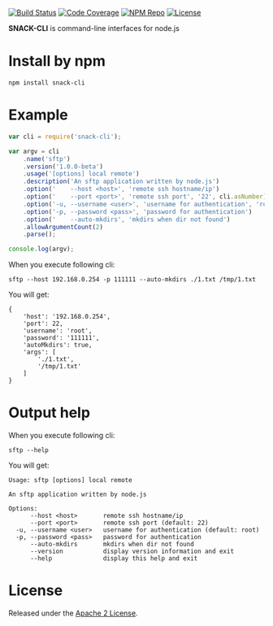 [![Build Status](https://travis-ci.org/subchen/snack-cli.svg?branch=master)](https://travis-ci.org/subchen/snack-cli)
[![Code Coverage](https://img.shields.io/coveralls/subchen/snack-cli/master.svg)](https://coveralls.io/r/subchen/snack-cli)
[![NPM Repo](https://img.shields.io/npm/v/snack-cli.svg)](https://www.npmjs.com/package/snack-cli)
[![License](http://img.shields.io/badge/License-Apache_2-red.svg?style=flat)](http://www.apache.org/licenses/LICENSE-2.0)

**SNACK-CLI** is command-line interfaces for node.js

# Install by npm

```shell
npm install snack-cli
```

# Example

```js
var cli = require('snack-cli');

var argv = cli
    .name('sftp')
    .version('1.0.0-beta')
    .usage('[options] local remote')
    .description('An sftp application written by node.js')
    .option('    --host <host>', 'remote ssh hostname/ip')
    .option('    --port <port>', 'remote ssh port', '22', cli.asNumber)
    .option('-u, --username <user>', 'username for authentication', 'root')
    .option('-p, --password <pass>', 'password for authentication')
    .option('    --auto-mkdirs', 'mkdirs when dir not found')
    .allowArgumentCount(2)
    .parse();

console.log(argv);
```

When you execute following cli:

```shell
sftp --host 192.168.0.254 -p 111111 --auto-mkdirs ./1.txt /tmp/1.txt
```

You will get:

```
{
    'host': '192.168.0.254',
    'port': 22,
    'username': 'root',
    'password': '111111',
    'autoMkdirs': true,
    'args': [
        './1.txt',
        '/tmp/1.txt'
    ]
}
```

# Output help


When you execute following cli:

```shell
sftp --help
```

You will get:

```
Usage: sftp [options] local remote

An sftp application written by node.js

Options:
      --host <host>       remote ssh hostname/ip
      --port <port>       remote ssh port (default: 22)
  -u, --username <user>   username for authentication (default: root)
  -p, --password <pass>   password for authentication
      --auto-mkdirs       mkdirs when dir not found
      --version           display version information and exit
      --help              display this help and exit
```

# License

Released under the [Apache 2 License](http://www.apache.org/licenses/LICENSE-2.0).
